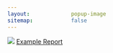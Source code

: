 ```yaml
---
layout:             popup-image
sitemap:            false
---
```

<img src="/content/img/screenshots/windows-report.png" />
<a href="{{ site.data.links.report }}" title="Example Report">Example Report</a>